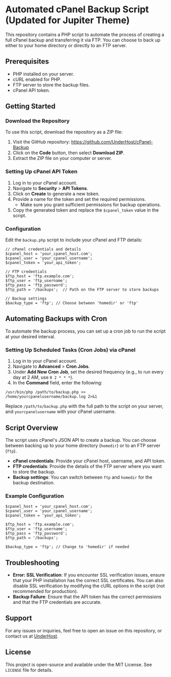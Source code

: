 # Automated cPanel Backup Script (Updated for Jupiter Theme)

This repository contains a PHP script to automate the process of creating a full cPanel backup and transferring it via FTP. You can choose to back up either to your home directory or directly to an FTP server.

## Prerequisites

- PHP installed on your server.
- cURL enabled for PHP.
- FTP server to store the backup files.
- cPanel API token.

## Getting Started

### Download the Repository

To use this script, download the repository as a ZIP file:

1. Visit the GitHub repository: https://github.com/UnderHost/cPanel-Backup
2. Click on the **Code** button, then select **Download ZIP**.
3. Extract the ZIP file on your computer or server.

### Setting Up cPanel API Token

1. Log in to your cPanel account.
2. Navigate to **Security** > **API Tokens**.
3. Click on **Create** to generate a new token.
4. Provide a name for the token and set the required permissions.
   - Make sure you grant sufficient permissions for backup operations.
5. Copy the generated token and replace the `$cpanel_token` value in the script.

### Configuration

Edit the `backup.php` script to include your cPanel and FTP details:

```
// cPanel credentials and details
$cpanel_host = 'your_cpanel_host.com';
$cpanel_user = 'your_cpanel_username';
$cpanel_token = 'your_api_token';

// FTP credentials
$ftp_host = 'ftp.example.com';
$ftp_user = 'ftp_username';
$ftp_pass = 'ftp_password';
$ftp_path = '/backups';  // Path on the FTP server to store backups

// Backup settings
$backup_type = 'ftp'; // Choose between 'homedir' or 'ftp'
```


## Automating Backups with Cron

To automate the backup process, you can set up a cron job to run the script at your desired interval.

### Setting Up Scheduled Tasks (Cron Jobs) via cPanel

1. Log in to your cPanel account.
2. Navigate to **Advanced** > **Cron Jobs**.
3. Under **Add New Cron Job**, set the desired frequency (e.g., to run every day at 2 AM, use `0 2 * * *`).
4. In the **Command** field, enter the following:

```
/usr/bin/php /path/to/backup.php >> /home/yourcpanelusername/backup.log 2>&1
```

Replace `/path/to/backup.php` with the full path to the script on your server, and `yourcpanelusername` with your cPanel username.

## Script Overview

The script uses cPanel's JSON API to create a backup. You can choose between backing up to your home directory (`homedir`) or to an FTP server (`ftp`).

- **cPanel credentials**: Provide your cPanel host, username, and API token.
- **FTP credentials**: Provide the details of the FTP server where you want to store the backup.
- **Backup settings**: You can switch between `ftp` and `homedir` for the backup destination.

### Example Configuration

```
$cpanel_host = 'your_cpanel_host.com';
$cpanel_user = 'your_cpanel_username';
$cpanel_token = 'your_api_token';

$ftp_host = 'ftp.example.com';
$ftp_user = 'ftp_username';
$ftp_pass = 'ftp_password';
$ftp_path = '/backups';

$backup_type = 'ftp'; // Change to 'homedir' if needed
```


## Troubleshooting

- **Error: SSL Verification**: If you encounter SSL verification issues, ensure that your PHP installation has the correct SSL certificates. You can also disable SSL verification by modifying the cURL options in the script (not recommended for production).
- **Backup Failure**: Ensure that the API token has the correct permissions and that the FTP credentials are accurate.


## Support

For any issues or inquiries, feel free to open an issue on this repository, or contact us at [UnderHost](https://underhost.com/business-backup.php).

## License

This project is open-source and available under the MIT License. See `LICENSE` file for details.
